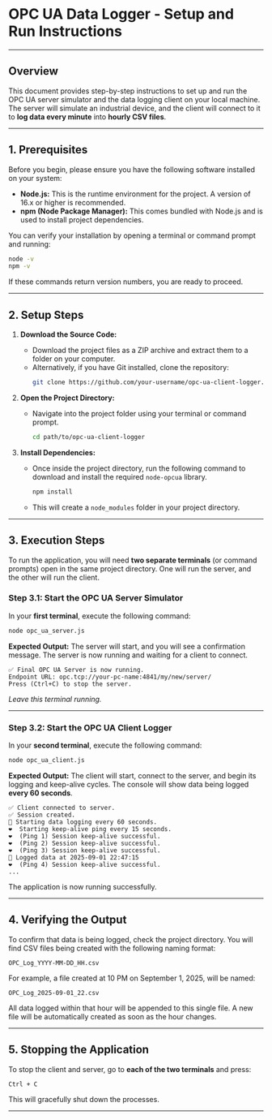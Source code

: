 # OPC UA Data Logger - Setup and Run Instructions

---

## Overview

This document provides step-by-step instructions to set up and run the OPC UA server simulator and the data logging client on your local machine. The server will simulate an industrial device, and the client will connect to it to **log data every minute** into **hourly CSV files**.

---

## 1. Prerequisites

Before you begin, please ensure you have the following software installed on your system:

- **Node.js:** This is the runtime environment for the project. A version of 16.x or higher is recommended.  
- **npm (Node Package Manager):** This comes bundled with Node.js and is used to install project dependencies.

You can verify your installation by opening a terminal or command prompt and running:

```bash
node -v
npm -v
```

If these commands return version numbers, you are ready to proceed.

---

## 2. Setup Steps

1. **Download the Source Code:**
   - Download the project files as a ZIP archive and extract them to a folder on your computer.  
   - Alternatively, if you have Git installed, clone the repository:
     ```bash
     git clone https://github.com/your-username/opc-ua-client-logger.git
     ```

2. **Open the Project Directory:**
   - Navigate into the project folder using your terminal or command prompt.
     ```bash
     cd path/to/opc-ua-client-logger
     ```

3. **Install Dependencies:**
   - Once inside the project directory, run the following command to download and install the required `node-opcua` library.
     ```bash
     npm install
     ```
   - This will create a `node_modules` folder in your project directory.

---

## 3. Execution Steps

To run the application, you will need **two separate terminals** (or command prompts) open in the same project directory. One will run the server, and the other will run the client.

### Step 3.1: Start the OPC UA Server Simulator

In your **first terminal**, execute the following command:

```bash
node opc_ua_server.js
```

**Expected Output:** The server will start, and you will see a confirmation message. The server is now running and waiting for a client to connect.

```
✅ Final OPC UA Server is now running.
Endpoint URL: opc.tcp://your-pc-name:4841/my/new/server/
Press (Ctrl+C) to stop the server.
```

*Leave this terminal running.*

---

### Step 3.2: Start the OPC UA Client Logger

In your **second terminal**, execute the following command:

```bash
node opc_ua_client.js
```

**Expected Output:** The client will start, connect to the server, and begin its logging and keep-alive cycles. The console will show data being logged **every 60 seconds**.

```
✅ Client connected to server.
✅ Session created.
🚀 Starting data logging every 60 seconds.
❤️  Starting keep-alive ping every 15 seconds.
❤️  (Ping 1) Session keep-alive successful.
❤️  (Ping 2) Session keep-alive successful.
❤️  (Ping 3) Session keep-alive successful.
📝 Logged data at 2025-09-01 22:47:15
❤️  (Ping 4) Session keep-alive successful.
...
```

The application is now running successfully.

---

## 4. Verifying the Output

To confirm that data is being logged, check the project directory. You will find CSV files being created with the following naming format:

```
OPC_Log_YYYY-MM-DD_HH.csv
```

For example, a file created at 10 PM on September 1, 2025, will be named:

```
OPC_Log_2025-09-01_22.csv
```

All data logged within that hour will be appended to this single file. A new file will be automatically created as soon as the hour changes.

---

## 5. Stopping the Application

To stop the client and server, go to **each of the two terminals** and press:

```
Ctrl + C
```

This will gracefully shut down the processes.

---
